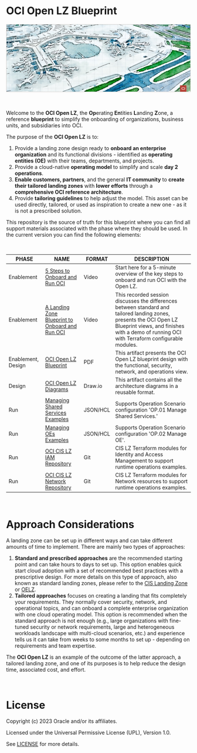 # OCI Open LZ Blueprint


<img src="oci_open_lz.png" alt= “” width="1200" height="value">

&nbsp; 

Welcome to the **OCI Open LZ**, the **Op**erating **En**tities **L**anding **Z**one, a reference **blueprint** to simplify the onboarding of organizations, business units, and subsidiaries into OCI. 

The purpose of the **OCI Open LZ** is to:
1. Provide a landing zone design ready to **onboard an enterprise organization** and its functional divisions - identified as **operating entities (OE)** with their teams, departments, and projects.
2. Provide a cloud-native **operating model** to simplify and scale **day 2 operations**.
3. **Enable customers, partners**, and the general **IT community** to **create their tailored landing zones** with **lower efforts** through a **comprehensive OCI reference architecture**.  
4. Provide **tailoring guidelines** to help adjust the model. This asset can be used directly, tailored, or used as inspiration to create a new one - as it is not a prescribed solution.

This repository is the source of truth for this blueprint where you can find all support materials associated with the phase where they should be used. In the current version you can find the following elements:

&nbsp; 

| PHASE              | NAME                                                                                                                   | FORMAT   | DESCRIPTION                                                                                                          |
|--------------------|------------------------------------------------------------------------------------------------------------------------|----------|----------------------------------------------------------------------------------------------------------------------|
| Enablement         | [5 Steps to Onboard and Run OCI](https://www.youtube.com/watch?v=JWKRHfO4LnY&ab_channel=OracleLearning)                | Video    |    Start here for a 5-minute overview of the key steps to onboard and run OCI with the Open LZ.                        |
| Enablement         | [A Landing Zone Blueprint to Onboard and Run OCI](https://www.youtube.com/watch?v=xbKIxSERIxY)                | Video    | This recorded session discusses the differences between standard and tailored landing zones, presents the OCI Open LZ Blueprint views, and finishes with a demo of running OCI with Terraform configurable modules.                        |
| Enablement, Design | [OCI Open LZ Blueprint](/docs/OCI_Open_LZ.pdf)                                                                         | PDF      | This artifact presents the OCI Open LZ blueprint design with the functional, security, network, and operations view. |
| Design             | [OCI Open LZ Diagrams](/docs/OCI_Open_LZ.drawio)                                                                       | Draw.io  | This artifact contains all the architecture diagrams in a reusable format.                                           |
| Run                | [Managing Shared Services Examples](/examples/landing-zones/open-landing-zone/operation-entity-infrastructure/open-lz-oe-02-vision/Readme.md)                                                                                  | JSON/HCL | Supports Operation Scenario configuration 'OP.01 Manage Shared Services.'                                            |
| Run                | [Managing OEs Examples](/examples/landing-zones/open-landing-zone/operation-entity-infrastructure/open-lz-oe-01-vision) | JSON/HCL | Supports Operation Scenario configuration 'OP.02 Manage OE'.                                                         |
| Run                | [OCI CIS LZ IAM Repository](https://github.com/oracle-quickstart/terraform-oci-cis-landing-zone-iam)                   | Git      | CIS LZ Terraform modules for Identity and Access Management to support runtime operations examples.                  |
| Run                | [OCI CIS LZ Network Repository](https://github.com/oracle-quickstart/terraform-oci-cis-landing-zone-networking)        | Git      | CIS LZ Terraform modules for Network resources to support runtime operations examples.                               |

&nbsp; 

# Approach Considerations
A landing zone can be set up in different ways and can take different amounts of time to implement. There are mainly two types of approaches:
1.	**Standard and prescribed approaches** are the recommended starting point and can take hours to days to set up. This option enables quick start cloud adoption with a set of recommended best practices with a prescriptive design. For more details on this type of approach, also known as standard landing zones, please refer to the [CIS Landing Zone](https://github.com/oracle-quickstart/oci-cis-landingzone-quickstart)  or [OELZ](https://github.com/oracle-quickstart/oci-landing-zones).
2.	**Tailored approaches** focuses on creating a landing that fits completely your requirements. They normally cover security, network, and operational topics, and can onboard a complete enterprise organization with one cloud operating model. This option is recommended when the standard approach is not enough (e.g., large organizations with fine-tuned security or network requirements, large and heterogeneous workloads landscape with multi-cloud scenarios, etc.) and experience tells us it can take from weeks to some months to set up - depending on requirements and team expertise.
      
The **OCI Open LZ** is an example of the outcome of the latter approach, a tailored landing zone, and one of its purposes is to help reduce the design time, associated cost, and effort. 

&nbsp; 

# License

Copyright (c) 2023 Oracle and/or its affiliates.

Licensed under the Universal Permissive License (UPL), Version 1.0.

See [LICENSE](https://github.com/oracle-devrel/technology-ngineering/blob/folder-structure/LICENSE) for more details.